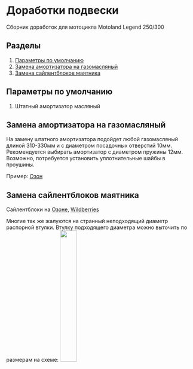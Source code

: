# Доработки подвески
Сборник доработок для мотоцикла Motoland Legend 250/300

## Разделы
1. [Параметры по умолчанию](#params)
2. [Замена амортизатора на газомасляный](#ammort)
3. [Замена сайлентблоков маятника](#silents)


## Параметры по умолчанию <a name="params"></a>

1. Штатный амортизатор масляный

## Замена амортизатора на газомасляный <a name="ammort"></a>

На замену штатного амортизатора подойдет любой газомасляный длиной 310-330мм и с диаметром посадочных отверстий 10мм. Рекомендуется выбирать амортизатор с диаметром пружины 12мм. Возможно, потребуется установить уплотнительные шайбы в проушины.

Пример: [Озон](https://ozon.ru/t/wiZHiJV)


## Замена сайлентблоков маятника <a name="silents"></a>

Сайлентблоки на [Озоне](https://ozon.ru/t/yt7yEZA), [Wildberries](https://www.wildberries.ru/catalog/255780442/detail.aspx)

Многие так же жалуются на странный неподходящий диаметр распорной втулки. Втулку подходящего диаметра можно выточить по размерам на схеме:
<a href="img/Y86JkFEcwPOg_cJ5VNYtLS31EY7XsEgg_Kpd5nZOBj0K8aOrYJFsMZvD4alSbIZC2XbawlDZW9_n27Q53V7nEv3K.jpg"><img src="img/Y86JkFEcwPOg_cJ5VNYtLS31EY7XsEgg_Kpd5nZOBj0K8aOrYJFsMZvD4alSbIZC2XbawlDZW9_n27Q53V7nEv3K.jpg.jpg" width=30% height=30%></a>
